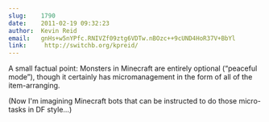 ```yaml
---
slug:    1790
date:    2011-02-19 09:32:23
author:  Kevin Reid
email:   gnHs+w5nYPfc.RNIVZf09ztg6VDTw.nBOzc++9cUND4HoR37V+BbYl
link:     http://switchb.org/kpreid/
---
```


A small factual point: Monsters in Minecraft are entirely optional
(“peaceful mode”), though it certainly has micromanagement in the form
of all of the item-arranging.

(Now I'm imagining Minecraft bots that can be instructed to do those
micro-tasks in DF style...)
